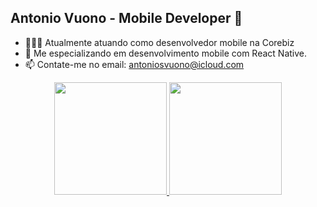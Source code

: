 
## Antonio Vuono - Mobile Developer 📱 


- 🧑🏾‍💻 Atualmente atuando como desenvolvedor mobile na Corebiz
- 📱 Me especializando em desenvolvimento mobile com React Native.
- 📫 Contate-me no email: antoniosvuono@icloud.com


<div align="center">
  <a href="https://github.com/antoniovuono">
  <img height="180em" src="https://github-readme-stats.vercel.app/api?username=rafaballerini&show_icons=true&theme=dracula&include_all_commits=true&count_private=true"/>
  <img height="180em" src="https://github-readme-stats.vercel.app/api/top-langs/?username=rafaballerini&layout=compact&langs_count=7&theme=dracula"/>
</div>


